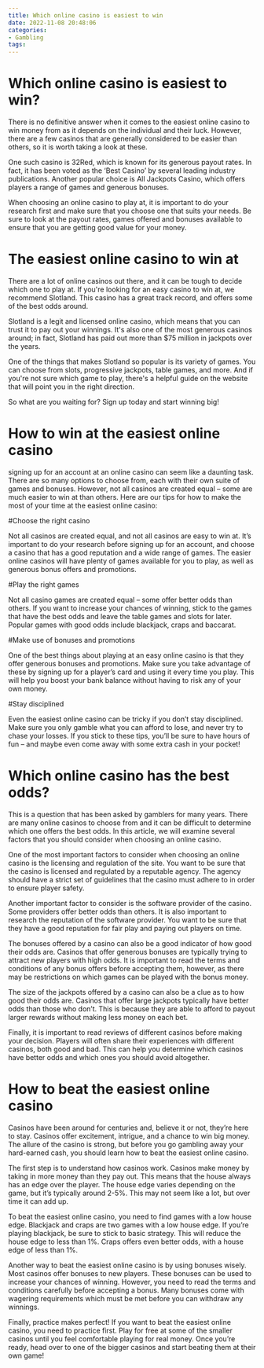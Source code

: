 ```yaml
---
title: Which online casino is easiest to win
date: 2022-11-08 20:48:06
categories:
- Gambling
tags:
---
```



#  Which online casino is easiest to win?

There is no definitive answer when it comes to the easiest online casino to win money from as it depends on the individual and their luck. However, there are a few casinos that are generally considered to be easier than others, so it is worth taking a look at these.

One such casino is 32Red, which is known for its generous payout rates. In fact, it has been voted as the ‘Best Casino’ by several leading industry publications. Another popular choice is All Jackpots Casino, which offers players a range of games and generous bonuses.

When choosing an online casino to play at, it is important to do your research first and make sure that you choose one that suits your needs. Be sure to look at the payout rates, games offered and bonuses available to ensure that you are getting good value for your money.

#  The easiest online casino to win at

There are a lot of online casinos out there, and it can be tough to decide which one to play at. If you're looking for an easy casino to win at, we recommend Slotland. This casino has a great track record, and offers some of the best odds around.

Slotland is a legit and licensed online casino, which means that you can trust it to pay out your winnings. It's also one of the most generous casinos around; in fact, Slotland has paid out more than $75 million in jackpots over the years.

One of the things that makes Slotland so popular is its variety of games. You can choose from slots, progressive jackpots, table games, and more. And if you're not sure which game to play, there's a helpful guide on the website that will point you in the right direction.

So what are you waiting for? Sign up today and start winning big!

#  How to win at the easiest online casino

signing up for an account at an online casino can seem like a daunting task. There are so many options to choose from, each with their own suite of games and bonuses. However, not all casinos are created equal – some are much easier to win at than others. Here are our tips for how to make the most of your time at the easiest online casino:

#Choose the right casino

Not all casinos are created equal, and not all casinos are easy to win at. It’s important to do your research before signing up for an account, and choose a casino that has a good reputation and a wide range of games. The easier online casinos will have plenty of games available for you to play, as well as generous bonus offers and promotions.

#Play the right games

Not all casino games are created equal – some offer better odds than others. If you want to increase your chances of winning, stick to the games that have the best odds and leave the table games and slots for later. Popular games with good odds include blackjack, craps and baccarat.

#Make use of bonuses and promotions

One of the best things about playing at an easy online casino is that they offer generous bonuses and promotions. Make sure you take advantage of these by signing up for a player’s card and using it every time you play. This will help you boost your bank balance without having to risk any of your own money.

#Stay disciplined

Even the easiest online casino can be tricky if you don’t stay disciplined. Make sure you only gamble what you can afford to lose, and never try to chase your losses. If you stick to these tips, you’ll be sure to have hours of fun – and maybe even come away with some extra cash in your pocket!

#  Which online casino has the best odds?

This is a question that has been asked by gamblers for many years. There are many online casinos to choose from and it can be difficult to determine which one offers the best odds. In this article, we will examine several factors that you should consider when choosing an online casino.

One of the most important factors to consider when choosing an online casino is the licensing and regulation of the site. You want to be sure that the casino is licensed and regulated by a reputable agency. The agency should have a strict set of guidelines that the casino must adhere to in order to ensure player safety.

Another important factor to consider is the software provider of the casino. Some providers offer better odds than others. It is also important to research the reputation of the software provider. You want to be sure that they have a good reputation for fair play and paying out players on time.

The bonuses offered by a casino can also be a good indicator of how good their odds are. Casinos that offer generous bonuses are typically trying to attract new players with high odds. It is important to read the terms and conditions of any bonus offers before accepting them, however, as there may be restrictions on which games can be played with the bonus money.

The size of the jackpots offered by a casino can also be a clue as to how good their odds are. Casinos that offer large jackpots typically have better odds than those who don’t. This is because they are able to afford to payout larger rewards without making less money on each bet.

Finally, it is important to read reviews of different casinos before making your decision. Players will often share their experiences with different casinos, both good and bad. This can help you determine which casinos have better odds and which ones you should avoid altogether.

#  How to beat the easiest online casino

Casinos have been around for centuries and, believe it or not, they’re here to stay. Casinos offer excitement, intrigue, and a chance to win big money. The allure of the casino is strong, but before you go gambling away your hard-earned cash, you should learn how to beat the easiest online casino.

The first step is to understand how casinos work. Casinos make money by taking in more money than they pay out. This means that the house always has an edge over the player. The house edge varies depending on the game, but it’s typically around 2-5%. This may not seem like a lot, but over time it can add up.

To beat the easiest online casino, you need to find games with a low house edge. Blackjack and craps are two games with a low house edge. If you’re playing blackjack, be sure to stick to basic strategy. This will reduce the house edge to less than 1%. Craps offers even better odds, with a house edge of less than 1%.

Another way to beat the easiest online casino is by using bonuses wisely. Most casinos offer bonuses to new players. These bonuses can be used to increase your chances of winning. However, you need to read the terms and conditions carefully before accepting a bonus. Many bonuses come with wagering requirements which must be met before you can withdraw any winnings.

Finally, practice makes perfect! If you want to beat the easiest online casino, you need to practice first. Play for free at some of the smaller casinos until you feel comfortable playing for real money. Once you’re ready, head over to one of the bigger casinos and start beating them at their own game!